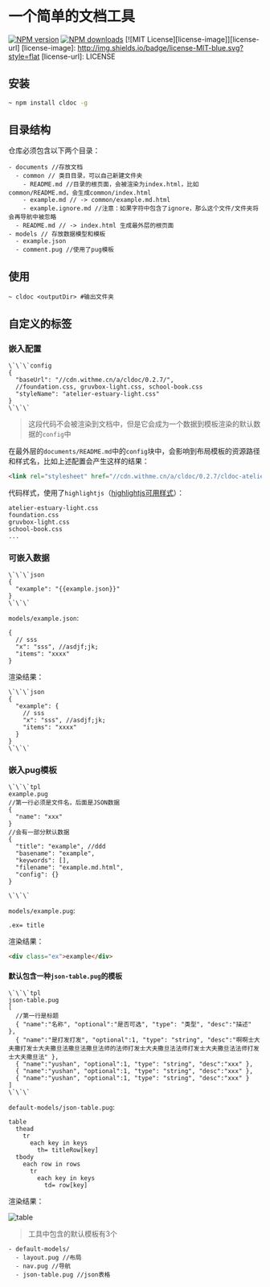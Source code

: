 # 一个简单的文档工具
[![NPM version][npm-version-image]][npm-url] 
[![NPM downloads][npm-downloads-image]][npm-url] 
[![MIT License][license-image]][license-url]
[license-image]: http://img.shields.io/badge/license-MIT-blue.svg?style=flat
[license-url]: LICENSE

[npm-url]: https://npmjs.org/package/cldoc
[npm-version-image]: http://img.shields.io/npm/v/cldoc.svg?style=flat
[npm-downloads-image]: http://img.shields.io/npm/dm/cldoc.svg?style=flat


## 安装
```bash
~ npm install cldoc -g
```

## 目录结构
仓库必须包含以下两个目录：
```
- documents //存放文档
  - common // 类目目录，可以自己新建文件夹
    - README.md //目录的根页面，会被渲染为index.html，比如common/README.md，会生成common/index.html
    - example.md // -> common/example.md.html
    - example.ignore.md //注意：如果字符中包含了ignore，那么这个文件/文件夹将会再导航中被忽略
  - README.md // -> index.html 生成最外层的根页面
- models // 存放数据模型和模板
  - example.json
  - comment.pug //使用了pug模板
```

## 使用
```base
~ cldoc <outputDir> #输出文件夹
```

## 自定义的标签

### 嵌入配置
```
\`\`\`config
{
  "baseUrl": "//cdn.withme.cn/a/cldoc/0.2.7/",
  //foundation.css, gruvbox-light.css, school-book.css
  "styleName": "atelier-estuary-light.css"
}
\`\`\`
```
> 这段代码不会被渲染到文档中，但是它会成为一个数据到模板渲染的默认数据的`config`中

在最外层的`documents/README.md`中的`config`块中，会影响到布局模板的资源路径和样式名，比如上述配置会产生这样的结果：

```html
<link rel="stylesheet" href="//cdn.withme.cn/a/cldoc/0.2.7/cldoc-atelier-estuary-light.css">
```

代码样式，使用了`highlightjs`（[highlightjs可用样式](https://github.com/isagalaev/highlight.js/tree/master/src/styles)）：
```
atelier-estuary-light.css
foundation.css
gruvbox-light.css
school-book.css
...
```

### 可嵌入数据
```
\`\`\`json
{
  "example": "{{example.json}}"
}
\`\`\`
```

`models/example.json`:
```
{
  // sss
  "x": "sss", //asdjf;jk;
  "items": "xxxx"
}
```

渲染结果：
```
\`\`\`json
{
  "example": {
    // sss
    "x": "sss", //asdjf;jk;
    "items": "xxxx"
  }
}
\`\`\`
```


### 嵌入pug模板

```
\`\`\`tpl
example.pug
//第一行必须是文件名，后面是JSON数据
{
  "name": "xxx"
}
//会有一部分默认数据
{
  "title": "example", //ddd
  "basename": "example",
  "keywords": [],
  "filename": "example.md.html",
  "config": {}
}

\`\`\`
```

`models/example.pug`:
```pug
.ex= title
```

渲染结果：

```html
<div class="ex">example</div>
```

#### 默认包含一种`json-table.pug`的模板

```
\`\`\`tpl
json-table.pug
[
  //第一行是标题
  { "name":"名称", "optional":"是否可选", "type": "类型", "desc":"描述" },
  { "name":"是打发打发", "optional":1, "type": "string", "desc":"啊啊士大夫撒打发士大夫撒旦法撒旦法撒旦法师的法师打发士大夫撒旦法法师打发士大夫撒旦法法师打发士大夫撒旦法" },
  { "name":"yushan", "optional":1, "type": "string", "desc":"xxx" },
  { "name":"yushan", "optional":1, "type": "string", "desc":"xxx" },
  { "name":"yushan", "optional":1, "type": "string", "desc":"xxx" }
]
\`\`\`
```
`default-models/json-table.pug`:
```pug
table
  thead
    tr
      each key in keys
        th= titleRow[key]
  tbody
    each row in rows
      tr
        each key in keys
          td= row[key]

```

渲染结果：

![table](http://cdn.withme.cn/withme.back.u.d34e1916fcbad43b31e0e00861acdfd8.png)


> 工具中包含的默认模板有3个
```
- default-models/
  - layout.pug //布局
  - nav.pug //导航
  - json-table.pug //json表格
```
